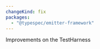 ```yaml
---
changeKind: fix
packages:
  - "@typespec/emitter-framework"
---
```


Improvements on the TestHarness